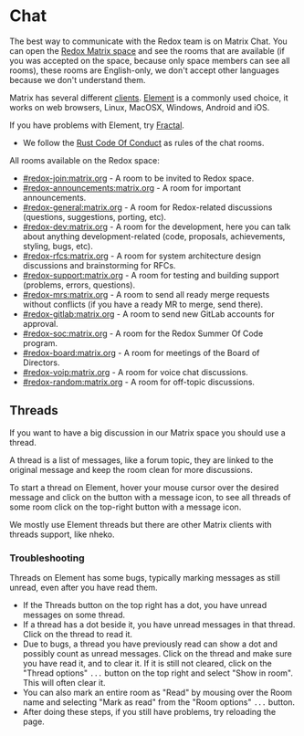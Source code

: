 # Chat

The best way to communicate with the Redox team is on Matrix Chat. You can open the [Redox Matrix space](https://matrix.to/#/#redox:matrix.org) and see the rooms that are available (if you was accepted on the space, because only space members can see all rooms), these rooms are English-only, we don't accept other languages because we don't understand them.

Matrix has several different [clients](https://matrix.org/ecosystem/clients/). [Element](https://element.io/) is a commonly used choice, it works on web browsers, Linux, MacOSX, Windows, Android and iOS.

If you have problems with Element, try [Fractal](https://gitlab.gnome.org/World/fractal).

- We follow the [Rust Code Of Conduct](https://www.rust-lang.org/policies/code-of-conduct) as rules of the chat rooms.

All rooms available on the Redox space:

- [#redox-join:matrix.org](https://matrix.to/#/#redox-join:matrix.org) - A room to be invited to Redox space.
- [#redox-announcements:matrix.org](https://matrix.to/#/#redox-announcements:matrix.org) - A room for important announcements.
- [#redox-general:matrix.org](https://matrix.to/#/#redox-general:matrix.org) - A room for Redox-related discussions (questions, suggestions, porting, etc).
- [#redox-dev:matrix.org](https://matrix.to/#/#redox-dev:matrix.org) - A room for the development, here you can talk about anything development-related (code, proposals, achievements, styling, bugs, etc).
- [#redox-rfcs:matrix.org](https://matrix.to/#/#redox-rfcs:matrix.org) - A room for system architecture design discussions and brainstorming for RFCs.
- [#redox-support:matrix.org](https://matrix.to/#/#redox-support:matrix.org) - A room for testing and building support (problems, errors, questions).
- [#redox-mrs:matrix.org](https://matrix.to/#/#redox-mrs:matrix.org) - A room to send all ready merge requests without conflicts  (if you have a ready MR to merge, send there).
- [#redox-gitlab:matrix.org](https://matrix.to/#/#redox-gitlab:matrix.org) - A room to send new GitLab accounts for approval.
- [#redox-soc:matrix.org](https://matrix.to/#/#redox-soc:matrix.org) - A room for the Redox Summer Of Code program.
- [#redox-board:matrix.org](https://matrix.to/#/#redox-board:matrix.org) - A room for meetings of the Board of Directors.
- [#redox-voip:matrix.org](https://matrix.to/#/#redox-voip:matrix.org) - A room for voice chat discussions.
- [#redox-random:matrix.org](https://matrix.to/#/#redox-random:matrix.org) - A room for off-topic discussions.

## Threads

If you want to have a big discussion in our Matrix space you should use a thread.

A thread is a list of messages, like a forum topic, they are linked to the original message and keep the room clean for more discussions.

To start a thread on Element, hover your mouse cursor over the desired message and click on the button with a message icon, to see all threads of some room click on the top-right button with a message icon.

We mostly use Element threads but there are other Matrix clients with threads support, like nheko.

### Troubleshooting

Threads on Element has some bugs, typically marking messages as still unread, even after you have read them.

- If the Threads button on the top right has a dot, you have unread messages on some thread.
- If a thread has a dot beside it, you have unread messages in that thread. Click on the thread to read it.
- Due to bugs, a thread you have previously read can show a dot and possibly count as unread messages. Click on the thread and make sure you have read it, and  to clear it. If it is still not cleared, click on the "Thread options" `...` button on the top right and select "Show in room". This will often clear it.
- You can also mark an entire room as "Read" by mousing over the Room name and selecting "Mark as read" from the "Room options" `...` button.
- After doing these steps, if you still have problems, try reloading the page.

